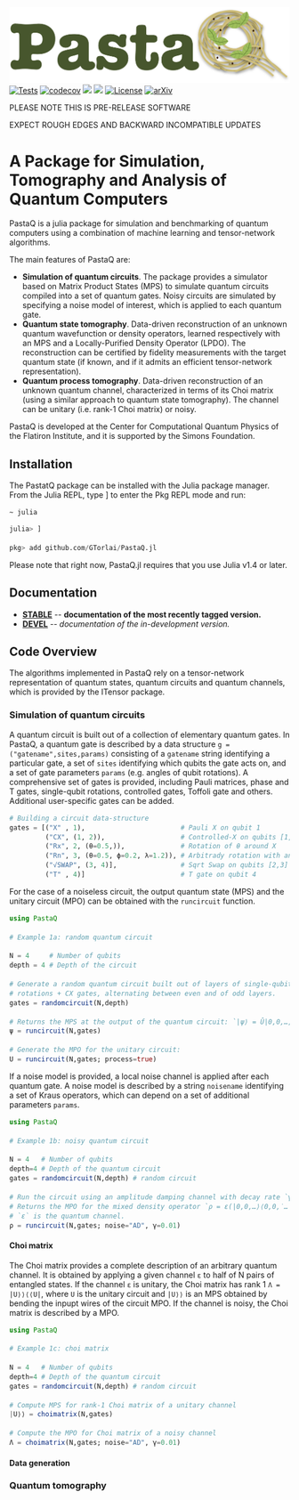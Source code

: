 ![alt text](https://github.com/GTorlai/PastaQ.jl/blob/master/docs/src/assets/logo.png?raw=true)
[![Tests](https://github.com/GTorlai/PastaQ.jl/workflows/Tests/badge.svg)](https://github.com/GTorlai/PastaQ.jl/actions?query=workflow%3ATests)
[![codecov](https://codecov.io/gh/GTorlai/PastaQ.jl/branch/master/graph/badge.svg)](https://codecov.io/gh/GTorlai/PastaQ.jl)
[![](https://img.shields.io/badge/docs-stable-blue.svg)](https://gtorlai.github.io/PastaQ.jl/stable/)
[![](https://img.shields.io/badge/docs-dev-blue.svg)](https://gtorlai.github.io/PastaQ.jl/dev/)
[![License](https://img.shields.io/badge/License-Apache%202.0-blue.svg)](https://opensource.org/licenses/Apache-2.0)
[![arXiv](https://img.shields.io/badge/arXiv--b31b1b.svg)](https://arxiv.org/abs/)

PLEASE NOTE THIS IS PRE-RELEASE SOFTWARE      

EXPECT ROUGH EDGES AND BACKWARD INCOMPATIBLE UPDATES

# A Package for Simulation, Tomography and Analysis of Quantum Computers

PastaQ is a julia package for simulation and benchmarking of quantum computers using a combination
of machine learning and tensor-network algorithms.

The main features of PastaQ are:
+ **Simulation of quantum circuits**. The package provides a simulator based on Matrix Product States (MPS) to simulate quantum circuits compiled into a set of quantum gates. Noisy circuits are simulated by specifying a noise model of interest, which is applied to each quantum gate.
+ **Quantum state tomography**. Data-driven reconstruction of an unknown quantum wavefunction or density operators, learned respectively with an MPS and a Locally-Purified Density Operator (LPDO). The reconstruction can be certified by fidelity measurements with the target quantum state (if known, and if it admits an efficient tensor-network representation).
+ **Quantum process tomography**. Data-driven reconstruction of an unknown quantum channel, characterized in terms of its Choi matrix (using a similar approach to quantum state tomography). The channel can be unitary (i.e. rank-1 Choi matrix) or noisy.

PastaQ is developed at the Center for Computational Quantum Physics of the Flatiron Institute,
and it is supported by the Simons Foundation.

## Installation
The PastatQ package can be installed with the Julia package manager. From the Julia REPL,
type ] to enter the Pkg REPL mode and run:

```
~ julia
```

```julia
julia> ]

pkg> add github.com/GTorlai/PastaQ.jl
```

Please note that right now, PastaQ.jl requires that you use Julia v1.4 or later.

## Documentation

- [**STABLE**](https://gtorlai.github.io/PastaQ.jl/stable/) --  **documentation of the most recently tagged version.**
- [**DEVEL**](https://gtorlai.github.io/PastaQ.jl/dev/) -- *documentation of the in-development version.*

## Code Overview
The algorithms implemented in PastaQ rely on a tensor-network representation of
quantum states, quantum circuits and quantum channels, which is provided by the
ITensor package.

### Simulation of quantum circuits
A quantum circuit is built out of a collection of elementary quantum gates. In
PastaQ, a quantum gate is described by a data structure `g = ("gatename",sites,params)`
consisting of a `gatename` string identifying a particular gate, a set of `sites`
identifying which qubits the gate acts on, and a set of gate parameters `params`
(e.g. angles of qubit rotations). A comprehensive set of gates is provided,
including Pauli matrices, phase and T gates, single-qubit rotations, controlled
gates, Toffoli gate and others. Additional user-specific gates can be added.

```julia
# Building a circuit data-structure
gates = [("X" , 1),                        # Pauli X on qubit 1
         ("CX", (1, 2)),                   # Controlled-X on qubits [1,2]
         ("Rx", 2, (θ=0.5,)),              # Rotation of θ around X
         ("Rn", 3, (θ=0.5, ϕ=0.2, λ=1.2)), # Arbitrady rotation with angles (θ,ϕ,λ)
         ("√SWAP", (3, 4)],                # Sqrt Swap on qubits [2,3]
         ("T" , 4)]                        # T gate on qubit 4
```

For the case of a noiseless circuit, the output quantum state (MPS) and the
unitary circuit (MPO) can be obtained with the `runcircuit` function.

```julia
using PastaQ

# Example 1a: random quantum circuit

N = 4     # Number of qubits
depth = 4 # Depth of the circuit

# Generate a random quantum circuit built out of layers of single-qubit random
# rotations + CX gates, alternating between even and of odd layers.
gates = randomcircuit(N,depth)

# Returns the MPS at the output of the quantum circuit: `|ψ⟩ = Û|0,0,…,0⟩`
ψ = runcircuit(N,gates)

# Generate the MPO for the unitary circuit:
U = runcircuit(N,gates; process=true)
```

If a noise model is provided, a local noise channel is applied after each quantum
gate. A noise model is described by a string `noisename` identifying a set of
Kraus operators, which can depend on a set of additional parameters `params`.

```julia
using PastaQ

# Example 1b: noisy quantum circuit

N = 4   # Number of qubits
depth=4 # Depth of the quantum circuit
gates = randomcircuit(N,depth) # random circuit

# Run the circuit using an amplitude damping channel with decay rate `γ=0.01`.
# Returns the MPO for the mixed density operator `ρ = ε(|0,0,…⟩⟨0,0,̇…|), where
# `ε` is the quantum channel.
ρ = runcircuit(N,gates; noise="AD", γ=0.01)
```

#### Choi matrix

The Choi matrix provides a complete description of an arbitrary quantum channel.
It is obtained by applying a given channel `ε` to half of N pairs of entangled states.
If the channel `ε` is unitary, the Choi matrix has rank 1 `Λ = |U⟩⟩⟨⟨U|`, where
`U` is the unitary circuit and `|U⟩⟩` is an MPS obtained by bending the inpupt wires
of the circuit MPO. If the channel is noisy, the Choi matrix is described by a MPO.

```julia
using PastaQ

# Example 1c: choi matrix

N = 4   # Number of qubits
depth=4 # Depth of the quantum circuit
gates = randomcircuit(N,depth) # random circuit

# Compute MPS for rank-1 Choi matrix of a unitary channel
|U⟩⟩ = choimatrix(N,gates)

# Compute the MPO for Choi matrix of a noisy channel
Λ = choimatrix(N,gates; noise="AD", γ=0.01)

```

#### Data generation


### Quantum tomography
